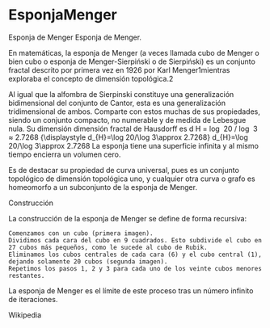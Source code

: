 # EsponjaMenger
Esponja de Menger
Esponja de Menger.

En matemáticas, la esponja de Menger (a veces llamada cubo de Menger o bien cubo o esponja de Menger-Sierpiński o de Sierpiński) es un conjunto fractal descrito por primera vez en 1926 por Karl Menger1​ mientras exploraba el concepto de dimensión topológica.2​

Al igual que la alfombra de Sierpinski constituye una generalización bidimensional del conjunto de Cantor, esta es una generalización tridimensional de ambos. Comparte con estos muchas de sus propiedades, siendo un conjunto compacto, no numerable y de medida de Lebesgue nula. Su dimensión dimensión fractal de Hausdorff es d H = log ⁡ 20 / log ⁡ 3 ≈ 2.7268 {\displaystyle d_{H}=\log 20/\log 3\approx 2.7268} d_{H}=\log 20/\log 3\approx 2.7268 La esponja tiene una superficie infinita y al mismo tiempo encierra un volumen cero.

Es de destacar su propiedad de curva universal, pues es un conjunto topológico de dimensión topológica uno, y cualquier otra curva o grafo es homeomorfo a un subconjunto de la esponja de Menger.



Construcción

La construcción de la esponja de Menger se define de forma recursiva:

    Comenzamos con un cubo (primera imagen).
    Dividimos cada cara del cubo en 9 cuadrados. Esto subdivide el cubo en 27 cubos más pequeños, como le sucede al cubo de Rubik.
    Eliminamos los cubos centrales de cada cara (6) y el cubo central (1), dejando solamente 20 cubos (segunda imagen).
    Repetimos los pasos 1, 2 y 3 para cada uno de los veinte cubos menores restantes.

La esponja de Menger es el límite de este proceso tras un número infinito de iteraciones.

Wikipedia